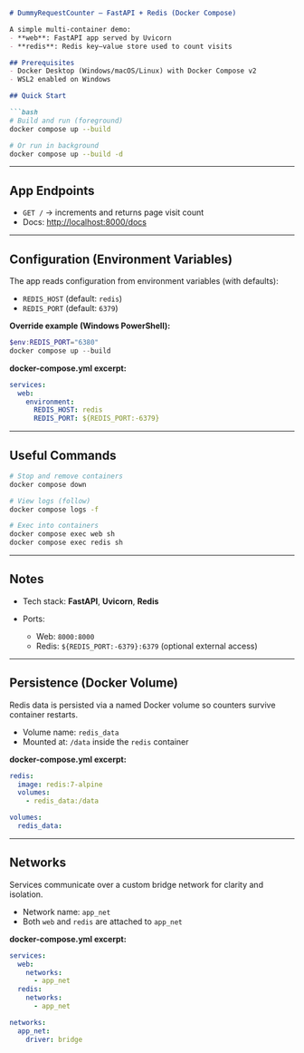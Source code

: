 
````markdown
# DummyRequestCounter — FastAPI + Redis (Docker Compose)

A simple multi-container demo:
- **web**: FastAPI app served by Uvicorn
- **redis**: Redis key–value store used to count visits

## Prerequisites
- Docker Desktop (Windows/macOS/Linux) with Docker Compose v2
- WSL2 enabled on Windows

## Quick Start

```bash
# Build and run (foreground)
docker compose up --build

# Or run in background
docker compose up --build -d
````

---

## App Endpoints

* `GET /` → increments and returns page visit count
* Docs: [http://localhost:8000/docs](http://localhost:8000/docs)

---

## Configuration (Environment Variables)

The app reads configuration from environment variables (with defaults):

* `REDIS_HOST` (default: `redis`)
* `REDIS_PORT` (default: `6379`)

**Override example (Windows PowerShell):**

```powershell
$env:REDIS_PORT="6380"
docker compose up --build
```

**docker-compose.yml excerpt:**

```yaml
services:
  web:
    environment:
      REDIS_HOST: redis
      REDIS_PORT: ${REDIS_PORT:-6379}
```

---

## Useful Commands

```bash
# Stop and remove containers
docker compose down

# View logs (follow)
docker compose logs -f

# Exec into containers
docker compose exec web sh
docker compose exec redis sh
```

---

## Notes

* Tech stack: **FastAPI**, **Uvicorn**, **Redis**
* Ports:

  * Web: `8000:8000`
  * Redis: `${REDIS_PORT:-6379}:6379` (optional external access)

---

## Persistence (Docker Volume)

Redis data is persisted via a named Docker volume so counters survive container restarts.

* Volume name: `redis_data`
* Mounted at: `/data` inside the `redis` container

**docker-compose.yml excerpt:**

```yaml
redis:
  image: redis:7-alpine
  volumes:
    - redis_data:/data

volumes:
  redis_data:
```

---

## Networks

Services communicate over a custom bridge network for clarity and isolation.

* Network name: `app_net`
* Both `web` and `redis` are attached to `app_net`

**docker-compose.yml excerpt:**

```yaml
services:
  web:
    networks:
      - app_net
  redis:
    networks:
      - app_net

networks:
  app_net:
    driver: bridge
```

